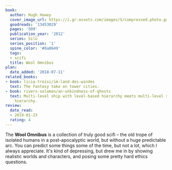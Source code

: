 ```yaml
---
book:
  author: Hugh Howey
  cover_image_url: https://i.gr-assets.com/images/S/compressed.photo.goodreads.com/books/1349614200l/13453029._SX98_.jpg
  goodreads: '13453029'
  pages: '509'
  publication_year: '2012'
  series: Silo
  series_position: '1'
  spine_color: '#8a8649'
  tags:
  - scifi
  title: Wool Omnibus
plan:
  date_added: '2018-07-11'
related_books:
- book: licia-troisi/im-land-des-windes
  text: The Fantasy take on tower cities.
- book: rivers-solomon/an-unkindness-of-ghosts
  text: Multi-level ship with level-based hierarchy meets multi-level silo with level-based
    hierarchy.
review:
  date_read:
  - 2019-01-23
  rating: 4
---
```


The **Wool Omnibus** is a collection of truly good scifi – the old trope of isolated humans in a post-apocalyptic world, but without a huge predictable arc. You can predict some things some of the time, but not a lot, which I always appreciate. It's kind of depressing, but drew me in by showing realistic worlds and characters, and posing some pretty hard ethics questions.
